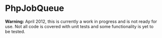 PhpJobQueue
===========

**Warning:** April 2012, this is currently a work in progress and is not ready for use.  Not all code is covered with unit tests and some functionality is yet to be tested.